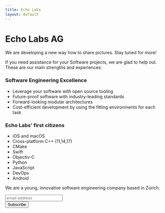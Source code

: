 ```yaml
---
title: Echo Labs
layout: default
---
```


# Echo Labs AG

We are developing a new way how to share pictures. Stay tuned for more!

If you need assistance for your Software projects, we are glad to help out. These are our main strengths and experiences:

### Software Engineering Excellence
- Leverage your software with open source tooling
- Future-proof software with industry-leading standards
- Forward-looking modular architectures
- Cost-efficient development by using the fitting environments for each task

### Echo Labs' first citizens
- iOS and macOS
- Cross-platform C++ (11,14,17)
- CMake
- Swift
- Objectiv-C
- Python
- JavaScript
- DevOps
- Android

We are a young, innovative software engineering company based in Zürich.

<!-- Begin Mailchimp Signup Form -->
<link href="//cdn-images.mailchimp.com/embedcode/horizontal-slim-10_7.css" rel="stylesheet" type="text/css">
<style type="text/css">
  #mc_embed_signup{background:#fff0; clear:left; font:14px Helvetica,Arial,sans-serif; width:100%;}
  /* Add your own Mailchimp form style overrides in your site stylesheet or in this style block.
   We recommend moving this block and the preceding CSS link to the HEAD of your HTML file. */
</style>
<div id="mc_embed_signup">
<form action="https://gmail.us3.list-manage.com/subscribe/post?u=54dfaa11037c9b3ff6802004d&amp;id=5797278fc6" method="post" id="mc-embedded-subscribe-form" name="mc-embedded-subscribe-form" class="validate" target="_blank" novalidate>
    <div id="mc_embed_signup_scroll">
  
  <input type="email" value="" name="EMAIL" class="email" id="mce-EMAIL" placeholder="email address" required>
    <!-- real people should not fill this in and expect good things - do not remove this or risk form bot signups-->
    <div style="position: absolute; left: -5000px;" aria-hidden="true"><input type="text" name="b_54dfaa11037c9b3ff6802004d_5797278fc6" tabindex="-1" value=""></div>
    <div class="clear"><input type="submit" value="Subscribe" name="subscribe" id="mc-embedded-subscribe" class="button"></div>
    </div>
</form>
</div>

<!--End mc_embed_signup-->
